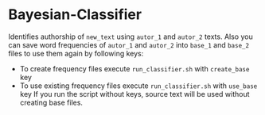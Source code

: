 # Bayesian-Classifier
Identifies authorship of `new_text` using `autor_1` and `autor_2` texts.
Also you can save word frequencies of `autor_1` and `autor_2` into `base_1` and `base_2` files to use them again by following keys:
* To create frequency files execute `run_classifier.sh` with `create_base` key
* To use existing frequency files execute `run_classifier.sh` with `use_base` key
If you run the script without keys, source text will be used without creating base files. 
